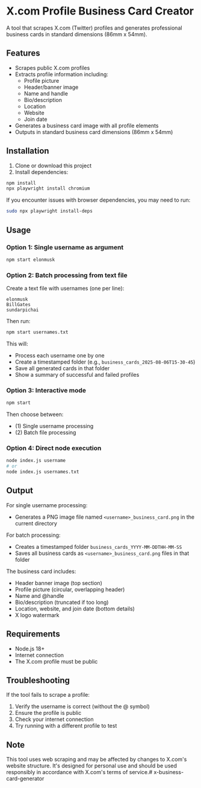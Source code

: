 # X.com Profile Business Card Creator

A tool that scrapes X.com (Twitter) profiles and generates professional business cards in standard dimensions (86mm x 54mm).

## Features

- Scrapes public X.com profiles
- Extracts profile information including:
  - Profile picture
  - Header/banner image
  - Name and handle
  - Bio/description
  - Location
  - Website
  - Join date
- Generates a business card image with all profile elements
- Outputs in standard business card dimensions (86mm x 54mm)

## Installation

1. Clone or download this project
2. Install dependencies:
```bash
npm install
npx playwright install chromium
```

If you encounter issues with browser dependencies, you may need to run:
```bash
sudo npx playwright install-deps
```

## Usage

### Option 1: Single username as argument
```bash
npm start elonmusk
```

### Option 2: Batch processing from text file
Create a text file with usernames (one per line):
```
elonmusk
BillGates
sundarpichai
```

Then run:
```bash
npm start usernames.txt
```

This will:
- Process each username one by one
- Create a timestamped folder (e.g., `business_cards_2025-08-06T15-30-45`)
- Save all generated cards in that folder
- Show a summary of successful and failed profiles

### Option 3: Interactive mode
```bash
npm start
```
Then choose between:
- (1) Single username processing
- (2) Batch file processing

### Option 4: Direct node execution
```bash
node index.js username
# or
node index.js usernames.txt
```

## Output

For single username processing:
- Generates a PNG image file named `<username>_business_card.png` in the current directory

For batch processing:
- Creates a timestamped folder `business_cards_YYYY-MM-DDTHH-MM-SS`
- Saves all business cards as `<username>_business_card.png` files in that folder

The business card includes:
- Header banner image (top section)
- Profile picture (circular, overlapping header)
- Name and @handle
- Bio/description (truncated if too long)
- Location, website, and join date (bottom details)
- X logo watermark

## Requirements

- Node.js 18+ 
- Internet connection
- The X.com profile must be public

## Troubleshooting

If the tool fails to scrape a profile:
1. Verify the username is correct (without the @ symbol)
2. Ensure the profile is public
3. Check your internet connection
4. Try running with a different profile to test

## Note

This tool uses web scraping and may be affected by changes to X.com's website structure. It's designed for personal use and should be used responsibly in accordance with X.com's terms of service.#   x - b u s i n e s s - c a r d - g e n e r a t o r  
 